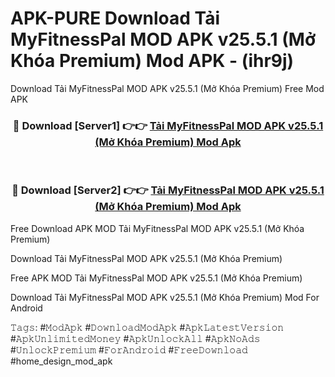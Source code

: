 # APK-PURE Download Tải MyFitnessPal MOD APK v25.5.1 (Mở Khóa Premium) Mod APK - (ihr9j)
Download Tải MyFitnessPal MOD APK v25.5.1 (Mở Khóa Premium) Free Mod APK

<div align="center">
<h3>🔴 Download [Server1] 👉👉 <a href="https://apk-comot.site?title=Tải_MyFitnessPal_MOD_APK_v25.5.1_(Mở_Khóa_Premium)">Tải MyFitnessPal MOD APK v25.5.1 (Mở Khóa Premium) Mod Apk</a></h3><br>

<h3>🔴 Download [Server2] 👉👉 <a href="https://apk-comot.site?title=Tải_MyFitnessPal_MOD_APK_v25.5.1_(Mở_Khóa_Premium)">Tải MyFitnessPal MOD APK v25.5.1 (Mở Khóa Premium) Mod Apk</a></h3>
</div>


Free Download APK MOD Tải MyFitnessPal MOD APK v25.5.1 (Mở Khóa Premium)

Download Tải MyFitnessPal MOD APK v25.5.1 (Mở Khóa Premium) 

Free APK MOD Tải MyFitnessPal MOD APK v25.5.1 (Mở Khóa Premium) 

Download Tải MyFitnessPal MOD APK v25.5.1 (Mở Khóa Premium) Mod For Android

𝚃𝚊𝚐𝚜: #𝙼𝚘𝚍𝙰𝚙𝚔 #𝙳𝚘𝚠𝚗𝚕𝚘𝚊𝚍𝙼𝚘𝚍𝙰𝚙𝚔 #𝙰𝚙𝚔𝙻𝚊𝚝𝚎𝚜𝚝𝚅𝚎𝚛𝚜𝚒𝚘𝚗 #𝙰𝚙𝚔𝚄𝚗𝚕𝚒𝚖𝚒𝚝𝚎𝚍𝙼𝚘𝚗𝚎𝚢 #𝙰𝚙𝚔𝚄𝚗𝚕𝚘𝚌𝚔𝙰𝚕𝚕 #𝙰𝚙𝚔𝙽𝚘𝙰𝚍𝚜 #𝚄𝚗𝚕𝚘𝚌𝚔𝙿𝚛𝚎𝚖𝚒𝚞𝚖 #𝙵𝚘𝚛𝙰𝚗𝚍𝚛𝚘𝚒𝚍 #𝙵𝚛𝚎𝚎𝙳𝚘𝚠𝚗𝚕𝚘𝚊𝚍 #home_design_mod_apk